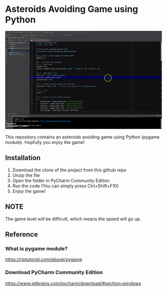 # Asteroids Avoiding Game using Python

![](intro.gif) <br />

This repository contains an asteroids avoiding game using Python (pygame module). Hopfully you enjoy the game!

## Installation
1. Download the clone of the project from this github repo
2. Unzip the file
3. Open the folder in PyCharm Community Edition
4. Run the code (You can simply press Ctrl+Shift+F10)
5. Enjoy the game!

## NOTE
The game level will be difficult, which means the speed will go up.

## Reference
### What is pygame module?
https://riptutorial.com/ebook/pygame

### Download PyCharm Community Edition
https://www.jetbrains.com/pycharm/download/#section=windows

